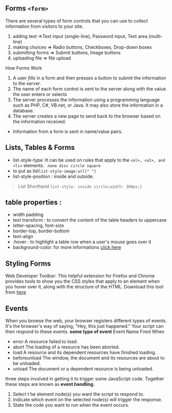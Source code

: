 ## Forms `<form>`
There are several types of form controls that you can use to collect information from visitors to your site.
1. adding text =>Text input (single-line), Password input, Text area (multi-line)
2. making choices => Radio buttons, Checkboxes, Drop-down boxes
3. submitting forms => Submit buttons, Image buttons
4. uploading file => file upload

How Forms Work
1. A user *fills* in a form and then presses a button to submit the information to the server.
2. The name of each form control is sent to the server along with the value the user enters or selects
3. The server processes the information using a programming language such as PHP, C#, VB.net, or Java. It may also store the information in a database.
4. The server creates a new page to send back to the browser based on the information received.
-  Information from a form is sent in name/value pairs.

## Lists, Tables & Forms
- list-style-type :It can be used on rules that apply to the `<ol>, <ul>, and <li>` elements. ` none disc circle square`
- to put as list`list-style-image:url(" ")`
- list-style-position : inside and outside.
> List Shorthand `list-style: inside circle;width: 300px;}`

## table properties :
- width 
padding
- text transform : to convert the content of the table headers to uppercase
- letter-spacing, font-size
- border-top, border-bottom
- text-align
- :hover : to highlight a table row when a user's mouse goes over it
- background-color.
for more informations [click here](https://eid-sukariah.github.io/readingnote/class-07)

## Styling Forms
Web Developer Toolbar: This helpful extension for Firefox and Chrome
provides tools to show you the CSS styles that apply to an element when you hover over it, along with the structure of the HTML.
Download this tool from [here](https://chrispederick.com/%20work/web-developer%20To%20see%20the%20CSS%20styl)

## Events 
When you browse the web, your browser registers different
types of events. It's the browser's way of saying, "Hey, this
just happened." Your script can then respond to these events. 
**some type of event**
Event Name	Fired When
* error	    A resource failed to load.
* abort	     The loading of a resource has been aborted.
* load	   A resource and its dependent resources have finished loading.
* beforeunload	The window, the document and its resources are about to be unloaded.
* unload	The document or a dependent resource is being unloaded.

three steps involved in getting it to trigger some JavaScript code.
Together these steps are known as **event handling**.
1. Select t he element node(s) you want the script to respond to. 
2. Indicate which event on the selected node(s) will trigger the response. 
3. State the code you want to run when the event occurs. 

